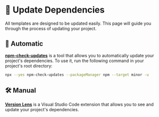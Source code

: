 # 🔄 Update Dependencies

All templates are designed to be updated easily. This page will guide you through the process of updating your project.

## 🧩 Automatic

**[npm-check-updates](npm-check-updates)** is a tool that allows you to automatically update your project's dependencies. To use it, run the following command in your project's root directory:

```bash
npx --yes npm-check-updates --packageManager npm --target minor -u
```

## 🛠 Manual

**[Version Lens](https://marketplace.visualstudio.com/items?itemName=pflannery.vscode-versionlens)** is a Visual Studio Code extension that allows you to see and update your project's dependencies.
